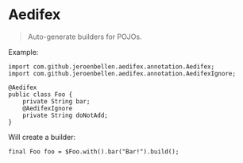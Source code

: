 Aedifex
===================

> Auto-generate builders for POJOs.

Example:


    import com.github.jeroenbellen.aedifex.annotation.Aedifex;
    import com.github.jeroenbellen.aedifex.annotation.AedifexIgnore;

    @Aedifex
    public class Foo {
        private String bar;
        @AedifexIgnore
        private String doNotAdd;
    }


Will create a builder:

    final Foo foo = $Foo.with().bar("Bar!").build();

